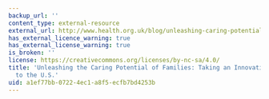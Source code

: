 ```yaml
---
backup_url: ''
content_type: external-resource
external_url: http://www.health.org.uk/blog/unleashing-caring-potential-families-taking-innovation-india-us
has_external_licence_warning: true
has_external_license_warning: true
is_broken: ''
license: https://creativecommons.org/licenses/by-nc-sa/4.0/
title: 'Unleashing the Caring Potential of Families: Taking an Innovation from India
  to the U.S.'
uid: a1ef77bb-0722-4ec1-a8f5-ecfb7bd4253b
---
```

